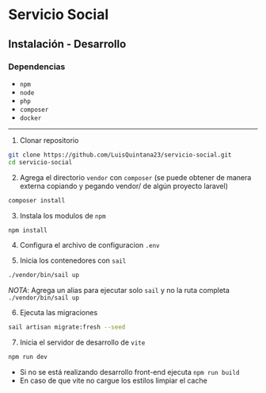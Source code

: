 # Servicio Social

## Instalación - Desarrollo

### Dependencias
* `npm`
* `node`
* `php`
* `composer`
* `docker`
---

1. Clonar repositorio

  ```sh
  git clone https://github.com/LuisQuintana23/servicio-social.git
  cd servicio-social
  ```

2. Agrega el directorio `vendor` con `composer` (se puede obtener de manera externa copiando y pegando vendor/ de algún proyecto laravel)
  ```sh
  composer install
  ```

3. Instala los modulos de `npm`
  ```sh
  npm install
  ```

4. Configura el archivo de configuracion `.env`

5. Inicia los contenedores con `sail`
  ```sh
  ./vendor/bin/sail up
  ```
_NOTA_: Agrega un alias para ejecutar solo ``sail`` y no la ruta completa ``./vendor/bin/sail up``

6. Ejecuta las migraciones
  ```sh
  sail artisan migrate:fresh --seed
  ```

7. Inicia el servidor de desarrollo de `vite`
  ```sh
  npm run dev
  ```
* Si no se está realizando desarrollo front-end ejecuta `npm run build`
* En caso de que vite no cargue los estilos limpiar el cache

